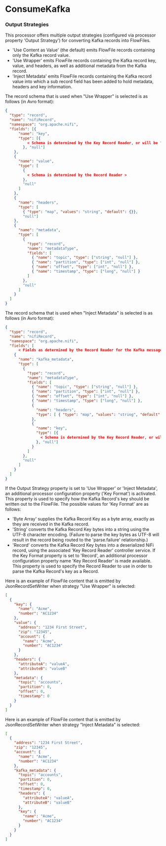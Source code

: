 <!--
  Licensed to the Apache Software Foundation (ASF) under one or more
  contributor license agreements.  See the NOTICE file distributed with
  this work for additional information regarding copyright ownership.
  The ASF licenses this file to You under the Apache License, Version 2.0
  (the "License"); you may not use this file except in compliance with
  the License.  You may obtain a copy of the License at
      http://www.apache.org/licenses/LICENSE-2.0
  Unless required by applicable law or agreed to in writing, software
  distributed under the License is distributed on an "AS IS" BASIS,
  WITHOUT WARRANTIES OR CONDITIONS OF ANY KIND, either express or implied.
  See the License for the specific language governing permissions and
  limitations under the License.
-->

# ConsumeKafka

### Output Strategies

This processor offers multiple output strategies (configured via processor property 'Output Strategy') for converting Kafka records into FlowFiles.

- 'Use Content as Value' (the default) emits FlowFile records containing only the Kafka record value.
- 'Use Wrapper' emits FlowFile records containing the Kafka record key, value, and headers, as well as additional metadata from the Kafka record.
- 'Inject Metadata' emits FlowFile records containing the Kafka record value into which a sub record field has been added to hold metadata, headers and key information.

The record schema that is used when "Use Wrapper" is selected is as follows (in Avro format):

```json
{
  "type": "record",
  "name": "nifiRecord",
  "namespace": "org.apache.nifi",
  "fields": [{
      "name": "key",
      "type": [{
          < Schema is determined by the Key Record Reader, or will be "string" or "bytes", depending on the "Key Format" property (see below for more details) >
        }, "null"]
    },
    {
      "name": "value",
      "type": [
        {
          < Schema is determined by the Record Reader >
        },
        "null"
      ]
    },
    {
      "name": "headers",
      "type": [
        { "type": "map", "values": "string", "default": {}},
        "null"]
    },
    {
      "name": "metadata",
      "type": [
        {
          "type": "record",
          "name": "metadataType",
          "fields": [
            { "name": "topic", "type": ["string", "null"] },
            { "name": "partition", "type": ["int", "null"] },
            { "name": "offset", "type": ["int", "null"] },
            { "name": "timestamp", "type": ["long", "null"] }
          ]
        },
        "null"
      ]
    }
  ]
}
```

The record schema that is used when "Inject Metadata" is selected is as follows (in Avro format):

```json
{
  "type": "record",
  "name": "nifiRecord",
  "namespace": "org.apache.nifi",
  "fields": [
      < Fields as determined by the Record Reader for the Kafka message >,
    {
      "name": "kafka_metadata",
      "type": [
        {
          "type": "record",
          "name": "metadataType",
          "fields": [
            { "name": "topic", "type": ["string", "null"] },
            { "name": "partition", "type": ["int", "null"] },
            { "name": "offset", "type": ["int", "null"] },
            { "name": "timestamp", "type": ["long", "null"] },
            {
              "name": "headers",
              "type": [ { "type": "map", "values": "string", "default": {}}, "null"]
            },
            {
              "name": "key",
              "type": [{
                < Schema is determined by the Key Record Reader, or will be "string" or "bytes", depending on the "Key Format" property (see below for more details) >
              }, "null"]
            }
          ]
        },
        "null"
      ]
    }
  ]
}
```

If the Output Strategy property is set to 'Use Wrapper' or 'Inject Metadata', an additional processor configuration property ('Key Format') is activated. This property is used to specify how the Kafka Record's key should be written out to the FlowFile. The possible values for 'Key Format' are as follows:

- 'Byte Array' supplies the Kafka Record Key as a byte array, exactly as they are received in the Kafka record.
- 'String' converts the Kafka Record Key bytes into a string using the UTF-8 character encoding. (Failure to parse the key bytes as UTF-8 will result in the record being routed to the 'parse.failure' relationship.)
- 'Record' converts the Kafka Record Key bytes into a deserialized NiFi record, using the associated 'Key Record Reader' controller service. If the Key Format property is set to 'Record', an additional processor configuration property name 'Key Record Reader' is made available. This property is used to specify the Record Reader to use in order to parse the Kafka Record's key as a Record.

Here is an example of FlowFile content that is emitted by JsonRecordSetWriter when strategy "Use Wrapper" is selected:

```json
[
  {
    "key": {
      "name": "Acme",
      "number": "AC1234"
    },
    "value": {
      "address": "1234 First Street",
      "zip": "12345",
      "account": {
        "name": "Acme",
        "number": "AC1234"
      }
    },
    "headers": {
      "attributeA": "valueA",
      "attributeB": "valueB"
    },
    "metadata": {
      "topic": "accounts",
      "partition": 0,
      "offset": 0,
      "timestamp": 0
    }
  }
]
```

Here is an example of FlowFile content that is emitted by JsonRecordSetWriter when strategy "Inject Metadata" is selected:

```json
[
  {
    "address": "1234 First Street",
    "zip": "12345",
    "account": {
      "name": "Acme",
      "number": "AC1234"
    },
    "kafka_metadata": {
      "topic": "accounts",
      "partition": 0,
      "offset": 0,
      "timestamp": 0,
      "headers": {
        "attributeA": "valueA",
        "attributeB": "valueB"
      },
      "key": {
        "name": "Acme",
        "number": "AC1234"
      }
    }
  }
]
```
